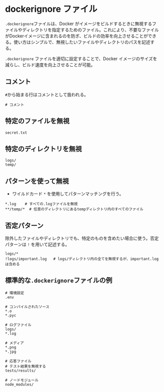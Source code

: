 # dockerignore ファイル

`.dockerignore`ファイルは、Docker がイメージをビルドするときに無視するファイルやディレクトリを指定するためのファイル。これにより、不要なファイルがDockerイメージに含まれるのを防ぎ、ビルドの効率を向上させることができる。使い方はシンプルで、無視したいファイルやディレクトリのパスを記述する。

`.dockerignore` ファイルを適切に設定することで、Docker イメージのサイズを減らし、ビルド速度を向上させることが可能。

## コメント

`#`から始まる行はコメントとして扱われる。

```dockerignore
# コメント
```

## 特定のファイルを無視

```dockerignore
secret.txt
```

## 特定のディレクトリを無視

```dockerignore
logs/
temp/
```

## パターンを使って無視

- ワイルドカード `*` を使用してパターンマッチングを行う。

```dockerignore
*.log    # すべての.logファイルを無視
**/temp/*  # 任意のディレクトリにあるtempディレクトリ内のすべてのファイル
```

## 否定パターン

除外したファイルやディレクトリでも、特定のものを含めたい場合に使う。否定パターンは `!` を用いて記述する。

```dockerignore
logs/*
!logs/important.log   # logs/ディレクトリ内の全てを無視するが、important.logは含める
```

## 標準的な`.dockerignore`ファイルの例

```dockerignore
# 環境設定
.env

# コンパイルされたソース
*.o
*.pyc

# ログファイル
logs/
*.log

# メディア
*.png
*.jpg

# 応答ファイル
# テスト結果を無視する
tests/results/

# ノードモジュール
node_modules/
```
